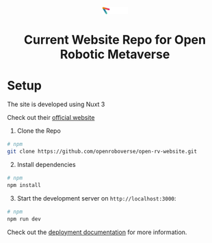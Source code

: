 <p align="center">
  <a href="https://www.gatsbyjs.org">
    <img alt="Gatsby" src="./assets/icon-with-text.png" width="60" />
  </a>
</p>
<h1 align="center">
  Current Website Repo for Open Robotic Metaverse
</h1>

# Setup

The site is developed using Nuxt 3

Check out their [official website](https://nuxt.com/)

1. Clone the Repo 

```bash
# npm
git clone https://github.com/openroboverse/open-rv-website.git

```

2. Install dependencies

```bash
# npm
npm install
```

3. Start the development server on `http://localhost:3000`:


```bash
# npm
npm run dev

```


Check out the [deployment documentation](https://nuxt.com/docs/getting-started/deployment) for more information.

